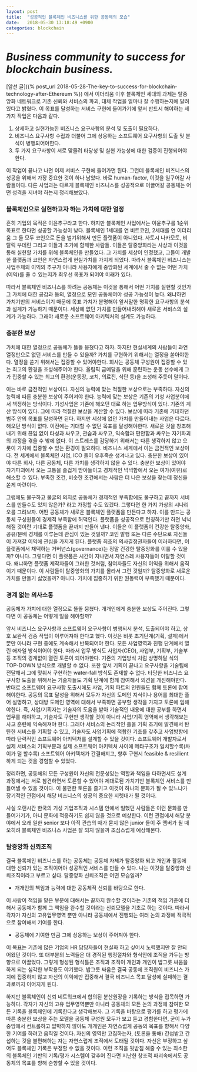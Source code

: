 ```yaml
---
layout: post
title:  "성공적인 블록체인 비즈니스를 위한 공동체의 모습"
date:   2018-05-30 13:18:49 +0900
categories: blockchain
---
```


# **_Business community to success for blockchain business._**

[앞선 글]({% post_url 2018-05-28-The-key-to-success-for-blockchain-technology-after-Ethereum %}) 에서 이더리움 이후 블록체인 세대의 과제는 탈중앙화 네트워크로 기존 신뢰와 서비스의 파괴, 대체 작업을 얼마나 잘 수행하는지에 달려있다고 밝혔다.
이 목표를 달성하는 서비스 구현에 들어가기에 앞서 반드시 해야하는 세가지 작업은 다음과 같다. 
 1. 상세하고 실현가능한 비즈니스 요구사항의 분석 및 도출이 필요하다.
 2. 비즈니스 요구사항 수립과 더불어 그에 상응하는 소프트웨어 요구사항의 도출 및 분석이 병행되어야한다.
 3. 두 가지 요구사항이 서로 맞물려 타당성 및 실현 가능성에 대한 검증이 진행되어야 한다.

이 작업이 끝나고 나면 이제 서비스 구현에 들어가면 된다. 
그런데 블록체인 비즈니스의 성공을 위해서 가장 중요한 것이 하나 남았다. 
바로 human-factor, 이것을 일구어갈 사람들이다.
다른 사업과는 다르게 블록체인 비즈니스를 성공적으로 이끌어갈 공동체는 어떤 성격을 지녀야 하는지 정리해보았다.


### 블록체인으로 실현하고자 하는 가치에 대한 열정

흔히 기업의 목적은 이윤추구라고 한다.
하지만 블록체인 사업에서는 이윤추구를 1순위 목표로 한다면 성공할 가능성이 낮다.
블록체인 1세대를 연 비트코인, 2세대를 연 이더리움 그 둘 모두 코인으로 돈을 벌기위해서 만든 플랫폼이 아니었다. 
사토시 나카모토, 비탈릭 부테린 그리고 이들과 초기에 함께한 사람들.
이들은 탈중앙화라는 사상과 이것을 통해 실현할 가치를 위해 블록체인을 만들었다.
그 가치를 세상이 인정했고, 그들이 개발한 플랫폼과 코인은 자연스럽게 현실가치를 가지게 되었다.
따라서 블록체인 비즈니스는 사업주체의 이익의 추구가 아니라 사용자에게 중앙화된 세계에서 줄 수 없는 어떤 가치(이익)를 줄 수 있는지가 최우선 목표가 되어야 미래가 있다.

따라서 블록체인 비즈니스를 하려는 공동체는 이것을 통해서 어떤 가치를 실현할 것인가 그 가치에 대한 공감과 동의, 열정으로 모인 공동체여야 성공 가능성이 높다.
왜냐하면 가치기반의 서비스이기 때문에 목표 가치가 분명해야 앞서말한 명확한 요구사항의 분석과 설계가 가능하기 때문이다.
세상에 없던 가치를 만들어내려해야 새로운 서비스의 설계가 가능하다.
그래야 새로운 소프트웨어 아키텍처의 설계도 가능하다. 


### 충분한 보상

가치에 대한 열정으로 공동체가 똘똘 뭉쳤다고 하자.
하지만 현실세계의 사람들이 과연 열정만으로 없던 서비스를 만들 수 있을까?
가치를 구현하기 위해서는 열정을 쏟아야한다.
열정을 쏟기 위해서는 집중할 수 있어야한다.
회사는 공동체 구성원이 집중할 수 있는 최고의 환경을 조성해주어야 한다.
올림픽 금메달을 위해 훈련하는 운동 선수에게 그가 집중할 수 있는 최고의 환경(운동장, 코치, 의료진, 식단 등)을 조성해 주듯이 말이다. 

이는 바로 금전적인 보상이다.
자신의 능력에 맞는 적절한 보상으로는 부족하다.
자신의 능력에 따른 충분한 보상이 주어져야 한다.
능력에 맞는 보상은 기존의 기성 사업분야에서 책정하는 방식이다.
기성사업은 기존에 해오던 대로 하는 업무방식이 있다. 
기존의 계산 방식이 있다. 
그에 따라 적절한 보상을 계산할 수 있다. 
보상에 따라 기존에 기대하던 범주 안의 목표를 달성하면 된다.
하지만 세상에 없던 가치를 만들어내는 사업은 다르다. 
해오던 방식이 없다. 이전에는 기대할 수 없던 목표를 달성해야한다. 
새로운 것을 창조해내기 위해 끊임 없이 타성과 싸우고, 관습과 싸우고, 익숙함과 편안함과 싸우는 자기파괴의 과정을 겪을 수 밖에 없다. 
이 스트레스를 감당하기 위해서는 다른 생각하지 않고 오롯이 가치에 집중할 수 있는 환경이 필요하다.
비즈니스 세계에서 이는 금전적인 보상이다.
전 세계에서 블록체인 사업, ICO 들이 우후죽순 생겨나고 있다.
충분한 보상이 있어야 다른 회사, 다른 공동체, 다른 가치를 생각하지 않을 수 있다.
충분한 보상이 있어야 자기파괴에서 오는 고통을 즐겁게 받아들이고 경제적인 넉넉함에서 오는 여가(여유)로 해소할 수 있다.
부족한 조건, 비슷한 조건에서는 사람은 더 나은 보상을 찾는데 정신을 쏟게 마련이다.

그럼에도 불구하고 불굴의 의지로 공동체가 경제적인 부족함에도 불구하고 끝까지 서비스를 만들수도 있지 않은가? 라고 가정할 수도 있겠다.
그렇다면 한 가지 가상의 시나리오를 그려보자.
어떤 공동체가 새로운 블록체인 플랫폼을 만든다고 하자.
이를 만드는 공동체 구성원들이 경제적 부족함에 허덕인다.
플랫폼을 성공적으로 런칭하기만 하면 넉넉해질 것이란 기대로 플랫폼을 끝까지 만들어 낸다.
이들은 이 플랫폼이 건강한 탈중앙화, 공유/분배 경제를 이루는데 관심이 있는 것일까?
코인 발행 또는 다른 수단으로 자신들이 가져갈 이익에 관심을 가지게 된다.
플랫폼 최초의 의사결정권자들이 이러하다면, 이 플랫폼에서 채택하는 거버넌스(governance)는 정말 건강한 탈중앙화를 이룰 수 있을까?
아니다. 그렇다면 이 플랫폼은 시간이 지나면서 자연스레 사용자들이 이탈할 것이다.
왜냐하면 플랫폼 제작자들이 그러한 것처럼, 참여자들도 자신의 이익을 위해서 움직이기 때문이다.
이 사람들이 탈중앙화의 가치를 몰라서 그런 것일까? 탈중앙화로 새로운 가치를 만들기 싫었을까? 아니다.
가치에 집중하기 위한 원동력이 부족했기 때문이다.


### 경계 없는 의사소통

공동체가 가치에 대한 열정으로 똘똘 뭉쳤다.
개개인에게 충분한 보상도 주어진다.
그렇다면 이 공동체는 어떻게 일을 해야할까?

앞서 비즈니스 요구사항과 소프트웨어 요구사항이 병행되서 분석, 도출되어야 하고, 상호 보완적 검증 작업이 이루어져야 한다고 했다.
이것은 비롯 초기단계(기획, 설계)에서 뿐만 아니라 구현 중에도 계속해서 반복되어야 한다. 모든 사업영역과 진행 단계에서 열린 애자일 방식이어야 한다.
따라서 업무 방식도 사업자(CEO), 사업부, 기획부, 기술부 등 조직의 경계없이 열린 토론이 되어야한다.
기존의 기업방식 처럼 상명하달 식의 TOP-DOWN 방식으로 개발할 수 없다.
또한 앞서 기획이 끝나고 요구사항을 기술팀에 전달해서 그에 맞춰서 구현하는 water-fall 방식도 존재할 수 없다.
타당한 비즈니스 요구사항 도출을 위해서는 기술자들도 기획 단계에 함께 참여해서 의견을 개진해야한다.
반대로 소프트웨어 요구사항 도출시에도 사업, 기획 파트의 인원들도 함께 토론에 참여해야한다.
공동의 목표 달성을 위해서 모두가 자신의 도메인 지식이나 용어를 최대한 풀어 설명하고, 상대방 도메인 영역에 대해서 부족하면 공부할 생각을 가지고 토론에 임해야한다.
즉, 사업/기획자는 기술자의 도움을 받아 기술적인 내용에 대한 공부를 하면서 업무를 해야하고, 기술자도 구현만 생각할 것이 아니라 사업/기획 영역에서 생각해보는 사고 훈련에 익숙해져야 한다.
그래야 서비스의 논리적인 홀을 기획 초기에 발견해서 탄탄한 서비스를 기획할 수 있고, 기술자도 사업기획에 적합한 기초를 갖추고 사업방향에 따라 탄력적인 소프트웨어 아키텍처를 설계할 수 있을 것이다.
소프트웨어 개발자로서 실제 서비스의 기획부분과 실제 소프트웨어 아키텍처 사이에 메타구조가 일치할수록(차이가 덜 할수록) 소프트웨어 아키텍처가 간결해지고, 향후 구현시 feasible & resilient 하게 되는 것을 경험할 수 있었다.

정리하면, 공동체의 모든 구성원이 자신의 전문성있는 역할과 책임을 다하면서도 설계 과정에서는 서로 참견하면서 토론할 수 있어야 제대로된 가치기반 블록체인 서비스를 만들어낼 수 있을 것이다.
이 불편한 토론을 즐기고 이것이 하나의 문화가 될 수 있느냐가 장기적인 관점에서 해당 비즈니스의 성공의 중요한 지렛대가 될 것이다.

사실 오랜시간 한국의 기성 기업조직과 시스템 안에서 일했던 사람들은 이런 문화를 만들어가기가, 아니 문화에 적응하기도 쉽지 않을 것으로 예상한다.
이런 관점에서 해당 분야에서 오래 일한 senior 보다 아직 관습의 때가 묻지 않은 junior 들이 주 멤버가 될 때 오히려 블록체인 비즈니스 사업은 잘 되지 않을까 조심스럽게 예상해본다.


### 탈중앙화 신뢰조직

결국 블록체인 비즈니스를 하는 공동체는 공동체 자체가 탈중앙화 되고 개인과 활동에 대한 신뢰가 있는 조직이어야 성공적인 서비스를 만들 수 있다.
나는 이것을 탈중앙화 신뢰조직이라고 부르고 싶다.
탈중앙화 신뢰조직은 어떤 모습일까? 
 * 개개인의 책임과 능력에 대한 공동체적 신뢰를 바탕으로 한다.

이 사람이 책임을 맡은 부분에 대해서는 끝까지 완수할 것이라는 기존의 책임 기준에 더해서 공동체가 함께 그 책임을 완수할 것이라는 신뢰모델을 기초로 하는 것이다.
따라서 각자가 자신의 고유업무영역 뿐만 아니라 공동체에서 진행되는 여러 논의 과정에 적극적으로 참여해서 기여를 한다.

 * 공동체에 기여한 만큼 그에 상응하는 보상이 주어져야 한다.

이 목표는 기존에 많은 기업의 HR 담당자들이 현실화 하고 싶어서 노력했지만 잘 안되어왔던 것이다.
또 대부분의 노력들은 더 경직된 행정절차와 형식안에 조직을 가두는 방향으로 이끌었다.
그렇게 형성된 형식틀은 조직과 조직이 개인과 개인이 밥그릇 싸움을 하게 되는 심각한 부작용도 야기했다.
밥그릇 싸움은 결국 공동체 조직원이 비즈니스 가치에 집중하지 않고 자신의 이익에만 집중해서 결국 비즈니스 목표 달성에 실패하는 결과로까지 이어지게 된다.

하지만 블록체인이 신뢰 네트워크에서 합의된 분산원장을 기록하는 방식을 접목하면 가능하다.
각자가 자신의 고유 업무영역뿐만 아니라 공동체의 모든 논의 과정에 참여한 모든 기록을 블록체인에 기록한다고 생각해보자.
그 기록을 바탕으로 평가를 하고 평가에 따른 충분한 보상을 주는 모델을 공동체 구성원 모두가 보고 듣고 경험한다면, 
굳이 누가 중앙에서 컨트롤하고 압박하지 않아도 개개인은 자연스럽게 공동의 목표를 향해서 다양한 기여를 하려고 움직일 것이다.
자신의 영역만 고집하는자, (토론을 통해) 간섭받고 간섭하는 것을 불편해하는 자는 자연스럽게 조직에서 도태될 것이다.
자신은 부정하고 싶어도 블록체인 기록은 부정할 수 없을 것이다.
이런 조직을 뒷받침 해줄 수 있는 최소한의 블록체인 기반의 기록/평가 시스템이 갖추어 진다면 지난한 창조적 파괴속에서도 공동체의 목표를 향해 순항할 수 있을 것이다.
